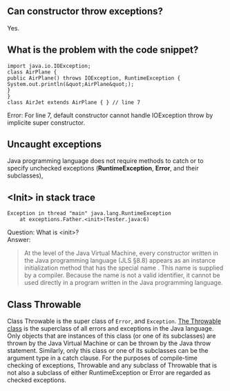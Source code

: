 ## Can constructor throw exceptions?  
Yes. 

## What is the problem with the code snippet? 
```
import java.io.IOException;
class AirPlane {
public AirPlane() throws IOException, RuntimeException {
System.out.println(&quot;AirPlane&quot;);
}
}
class AirJet extends AirPlane { } // line 7
```  
Error: For line 7, default constructor cannot handle IOException throw by implicite super constructor. 

## Uncaught exceptions
Java programming language does not require methods to catch or to specify unchecked exceptions (**RuntimeException**, **Error**, and their subclasses),

## \<Init> in stack trace
```
Exception in thread "main" java.lang.RuntimeException
	at exceptions.Father.<init>(Tester.java:6)
```
Question: What is \<init>?  
Answer:  
> At the level of the Java Virtual Machine, every constructor written in the Java programming language (JLS §8.8) appears as an instance initialization method that has the special name <init>. This name is supplied by a compiler. Because the name is not a valid identifier, it cannot be used directly in a program written in the Java programming language.  

## Class Throwable 
Class Throwable is the super class of `Error`, and `Exception`. 
[The Throwable class](http://docs.oracle.com/javase/7/docs/api/java/lang/Throwable.html) is the superclass of all errors and exceptions in the Java language. Only objects that are instances of this class (or one of its subclasses) are thrown by the Java Virtual Machine or can be thrown by the Java throw statement. Similarly, only this class or one of its subclasses can be the argument type in a catch clause. For the purposes of compile-time checking of exceptions, Throwable and any subclass of Throwable that is not also a subclass of either RuntimeException or Error are regarded as checked exceptions.
